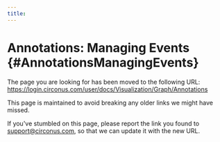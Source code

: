 ```yaml
---
title:
---
```


# Annotations: Managing Events {#AnnotationsManagingEvents}

The page you are looking for has been moved to the following URL:
https://login.circonus.com/user/docs/Visualization/Graph/Annotations

This page is maintained to avoid breaking any older links we might have missed.

If you've stumbled on this page, please report the link you found to support@circonus.com, so that we can update it with the new URL.
